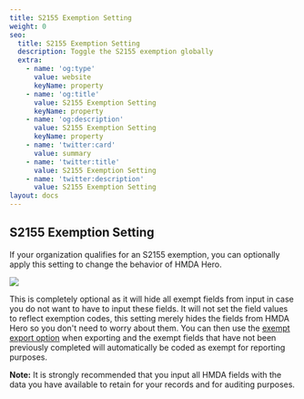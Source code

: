 ```yaml
---
title: S2155 Exemption Setting
weight: 0
seo:
  title: S2155 Exemption Setting
  description: Toggle the S2155 exemption globally
  extra:
    - name: 'og:type'
      value: website
      keyName: property
    - name: 'og:title'
      value: S2155 Exemption Setting
      keyName: property
    - name: 'og:description'
      value: S2155 Exemption Setting
      keyName: property
    - name: 'twitter:card'
      value: summary
    - name: 'twitter:title'
      value: S2155 Exemption Setting
    - name: 'twitter:description'
      value: S2155 Exemption Setting
layout: docs
---
```

## S2155 Exemption Setting

If your organization qualifies for an S2155 exemption, you can optionally apply this setting to change the behavior of HMDA Hero.

![](/images/S2155ExemptionSetting.png)

This is completely optional as it will hide all exempt fields from input in case you do not want to have to input these fields. It will not set the field values to reflect exemption codes, this setting merely hides the fields from HMDA Hero so you don't need to worry about them. You can then use the [exempt export option](https://www.hmdahero.com/docs/exporting/#s2155-exempt-export) when exporting and the exempt fields that have not been previously completed will automatically be coded as exempt for reporting purposes.

<div class="note">
<strong>Note:</strong>
It is strongly recommended that you input all HMDA fields with the data you have available to retain for your records and for auditing purposes.
</div>
